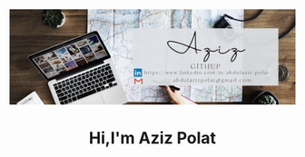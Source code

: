 <img src="https://github.com/azizpolat/azizpolat/blob/main/Aziz.png?raw=true">

<h1 align="center">Hi,I'm Aziz Polat</h1>

